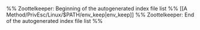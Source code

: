 %% Zoottelkeeper: Beginning of the autogenerated index file list  %%
 [[A Method/PrivEsc/Linux/$PATH/env_keep|env_keep]]
%% Zoottelkeeper: End of the autogenerated index file list  %%
